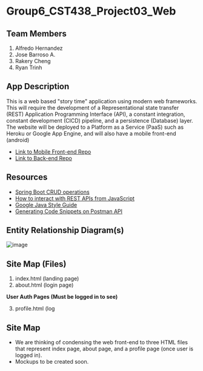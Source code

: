 # Group6_CST438_Project03_Web
## Team Members

1. Alfredo Hernandez
2. Jose Barroso A.
3. Rakery Cheng
4. Ryan Trinh

## App Description
This is a web based "story time" application using modern web frameworks. This will require the development of a Representational state transfer (REST) Application Programming Interface (API), a constant integration, constant development (CICD) pipeline, and a persistence (Database) layer. The website will be deployed to a Platform as a Service (PaaS) such as Heroku or Google App Engine, and will also have a mobile front-end (android) 
- [Link to Mobile Front-end Repo](https://github.com/rakcheng/Group6_CST438_Project03_Android)
- [Link to Back-end Repo](https://github.com/ahernandez1215/Group6_CST438_Project3_backend/tree/master)


## Resources 
- [Spring Boot CRUD operations](https://www.geeksforgeeks.org/spring-boot-crud-operations-using-mysql-database/)
- [How to interact with REST APIs from JavaScript](https://blog.teclado.com/how-to-interact-with-rest-apis-from-javascript/)
- [Google Java Style Guide](https://google.github.io/styleguide/javaguide.html)
- [Generating Code Snippets on Postman API](https://learning.postman.com/docs/sending-requests/generate-code-snippets/)

## Entity Relationship Diagram(s)
![image](https://user-images.githubusercontent.com/10646650/162261351-ffe7e6cf-ac44-474d-812a-5f8ad5578b7c.png)

## Site Map (Files)
1. index.html (landing page)
2. about.html (login page)

**User Auth Pages (Must be logged in to see)**

3. profile.html (log

## Site Map 
- We are thinking of condensing the web front-end to three HTML files that represent index page, about page, and a profile page (once user is logged in).
- Mockups to be created soon.

